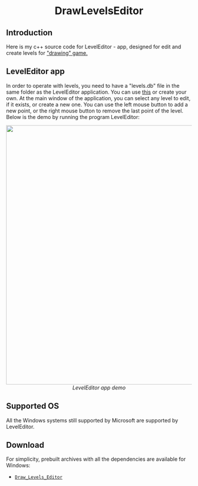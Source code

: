 <p align="center">
 <h1 align="center">DrawLevelsEditor</h1>
</p>

## Introduction

Here is my c++ source code for LevelEditor - app, designed for edit and create levels for <a href="https://bitbucket.org/rrrfer-admin/drawing">"drawing" game.</a>

## LevelEditor app

In order to operate with levels, you need to have a "levels.db" file in the same folder as the LevelEditor application. You can use <a href="release\levels.db">this</a> or create your own. At the main window of the application, you can select any level to edit, if it exists, or create a new one. You can use the left mouse button to add a new point, or the right mouse button to remove the last point of the level.
Below is the demo by running the program LevelEditor:
<p align="center">
  <img src="demo/LevelEdit.gif" width=704><br/>
  <i>LevelEditor app demo</i>
</p>

## Supported OS

All the Windows systems still supported by Microsoft are supported by LevelEditor.

## Download

[github-download]: https://github.com/barry-ran/Draw_Levels_Editor/releases

For simplicity, prebuilt archives with all the dependencies are available for Windows:

- [`Draw_Levels_Editor`][github-download]

